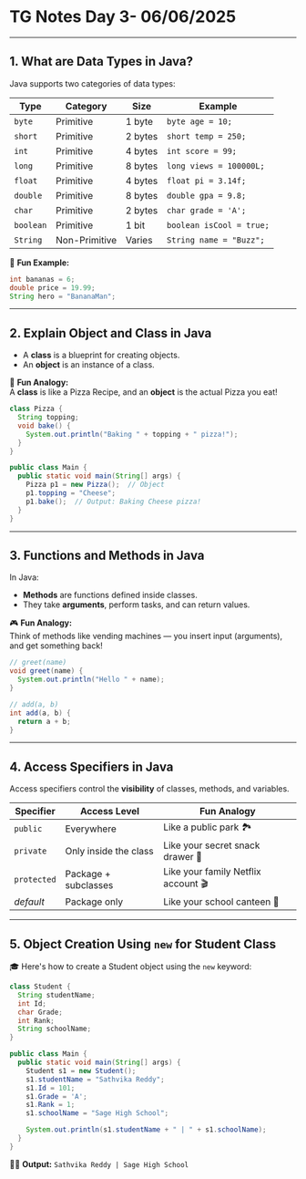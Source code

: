 
# TG Notes Day 3- 06/06/2025

---

## 1. What are Data Types in Java?

Java supports two categories of data types:

| Type        | Category      | Size           | Example                 |
|-------------|----------------|----------------|-------------------------|
| `byte`      | Primitive      | 1 byte         | `byte age = 10;`        |
| `short`     | Primitive      | 2 bytes        | `short temp = 250;`     |
| `int`       | Primitive      | 4 bytes        | `int score = 99;`       |
| `long`      | Primitive      | 8 bytes        | `long views = 100000L;` |
| `float`     | Primitive      | 4 bytes        | `float pi = 3.14f;`     |
| `double`    | Primitive      | 8 bytes        | `double gpa = 9.8;`     |
| `char`      | Primitive      | 2 bytes        | `char grade = 'A';`     |
| `boolean`   | Primitive      | 1 bit          | `boolean isCool = true;`|
| `String`    | Non-Primitive  | Varies         | `String name = "Buzz";` |

🧃 **Fun Example:**
```java
int bananas = 6;
double price = 19.99;
String hero = "BananaMan";
```

---

## 2. Explain Object and Class in Java

- A **class** is a blueprint for creating objects.
- An **object** is an instance of a class.

🍕 **Fun Analogy:**  
A **class** is like a Pizza Recipe, and an **object** is the actual Pizza you eat!

```java
class Pizza {
  String topping;
  void bake() {
    System.out.println("Baking " + topping + " pizza!");
  }
}

public class Main {
  public static void main(String[] args) {
    Pizza p1 = new Pizza();  // Object
    p1.topping = "Cheese";
    p1.bake();  // Output: Baking Cheese pizza!
  }
}
```

---

## 3. Functions and Methods in Java

In Java:
- **Methods** are functions defined inside classes.
- They take **arguments**, perform tasks, and can return values.

🎮 **Fun Analogy:**  
Think of methods like vending machines — you insert input (arguments), and get something back!

```java
// greet(name)
void greet(name) {
  System.out.println("Hello " + name);
}

// add(a, b)
int add(a, b) {
  return a + b;
}
```

---

## 4. Access Specifiers in Java

Access specifiers control the **visibility** of classes, methods, and variables.

| Specifier     | Access Level              | Fun Analogy                                |
|---------------|---------------------------|---------------------------------------------|
| `public`      | Everywhere                | Like a public park 🏞️                      |
| `private`     | Only inside the class     | Like your secret snack drawer 🍫            |
| `protected`   | Package + subclasses      | Like your family Netflix account 🎬         |
| *default*     | Package only              | Like your school canteen 🏫                 |

---

## 5. Object Creation Using `new` for Student Class

🎓 Here's how to create a Student object using the `new` keyword:

```java
class Student {
  String studentName;
  int Id;
  char Grade;
  int Rank;
  String schoolName;
}

public class Main {
  public static void main(String[] args) {
    Student s1 = new Student();
    s1.studentName = "Sathvika Reddy";
    s1.Id = 101;
    s1.Grade = 'A';
    s1.Rank = 1;
    s1.schoolName = "Sage High School";

    System.out.println(s1.studentName + " | " + s1.schoolName);
  }
}
```

🧑‍🏫 **Output:** `Sathvika Reddy | Sage High School`


